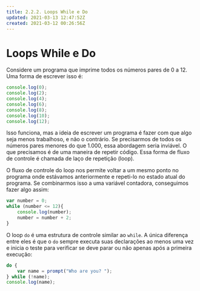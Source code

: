 ```yaml
---
title: 2.2.2. Loops While e Do
updated: 2021-03-13 12:47:52Z
created: 2021-03-12 00:26:56Z
---
```


# Loops While e Do

Considere um programa que imprime todos os números pares de 0 a 12. Uma forma de escrever isso é:

```js
console.log(0);
console.log(2);
console.log(4);
console.log(6);
console.log(8);
console.log(10);
console.log(12);
```

Isso funciona, mas a ideia de escrever um programa é fazer com que algo seja menos trabalhoso, e não o contrário. Se precisarmos de todos os números pares menores do que 1.000, essa abordagem seria inviável. O que precisamos é de uma maneira de repetir código. Essa forma de fluxo de controle é chamada de laço de repetição (loop).

O fluxo de controle do loop nos permite voltar a um mesmo ponto no programa onde estávamos anteriormente e repeti-lo no estado atual do programa. Se combinarmos isso a uma variável contadora, conseguimos fazer algo assim:

```js
var number = 0;
while (number <= 12){
    console.log(number);
    number = number + 2;
}
```

O loop `do` é uma estrutura de controle similar ao `while`. A única diferença entre eles é que o `do` sempre executa suas declarações ao menos uma vez e inicia o teste para verificar se deve parar ou não apenas após a primeira execução:

```js
do {
    var name = prompt("Who are you? ");
} while (!name);
console.log(name);
```
